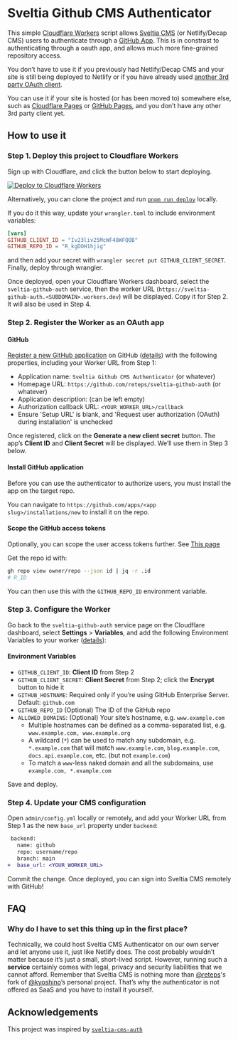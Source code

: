 # Sveltia Github CMS Authenticator

This simple [Cloudflare Workers](https://workers.cloudflare.com/) script allows [Sveltia CMS](https://github.com/sveltia/sveltia-cms) (or Netlify/Decap CMS) users to authenticate through a [GitHub App](https://docs.github.com/en/apps/creating-github-apps/about-creating-github-apps/about-creating-github-apps). This is in constrast to authenticating through a oauth app, and allows much more fine-grained repository access.

You don’t have to use it if you previously had Netlify/Decap CMS and your site is still being deployed to Netlify or if you have already used [another 3rd party OAuth client](https://decapcms.org/docs/external-oauth-clients/).

You can use it if your site is hosted (or has been moved to) somewhere else, such as [Cloudflare Pages](https://pages.cloudflare.com/) or [GitHub Pages](https://pages.github.com/), and you don’t have any other 3rd party client yet.

## How to use it

### Step 1. Deploy this project to Cloudflare Workers

Sign up with Cloudflare, and click the button below to start deploying.

[![Deploy to Cloudflare Workers](https://deploy.workers.cloudflare.com/button)](https://deploy.workers.cloudflare.com/?url=https://github.com/reteps/sveltia-github-auth)

Alternatively, you can clone the project and run [`pnpm run deploy`](https://developers.cloudflare.com/workers/wrangler/commands/#deploy) locally.

If you do it this way, update your `wrangler.toml` to include environment variables:

```toml
[vars]
GITHUB_CLIENT_ID = "Iv23liv25McWF48WFQOB"
GITHUB_REPO_ID = "R_kgDOH1hjig"
```

and then add your secret with `wrangler secret put GITHUB_CLIENT_SECRET`. Finally, deploy through wrangler.

Once deployed, open your Cloudflare Workers dashboard, select the `sveltia-github-auth` service, then the worker URL (`https://sveltia-github-auth.<SUBDOMAIN>.workers.dev`) will be displayed. Copy it for Step 2. It will also be used in Step 4.

### Step 2. Register the Worker as an OAuth app

#### GitHub

[Register a new GitHub application](https://github.com/settings/apps/new) on GitHub ([details](https://docs.github.com/en/apps/creating-github-apps/registering-a-github-app/registering-a-github-app)) with the following properties, including your Worker URL from Step 1:

- Application name: `Sveltia Github CMS Authenticator` (or whatever)
- Homepage URL: `https://github.com/reteps/sveltia-github-auth` (or whatever)
- Application description: (can be left empty)
- Authorization callback URL: `<YOUR_WORKER_URL>/callback`
- Ensure 'Setup URL' is blank, and 'Request user authorization (OAuth) during installation' is unchecked

Once registered, click on the **Generate a new client secret** button. The app’s **Client ID** and **Client Secret** will be displayed. We’ll use them in Step 3 below.

#### Install GitHub application

Before you can use the authenticator to authorize users, you must install the app on the target repo.

You can navigate to `https://github.com/apps/<app slug>/installations/new` to install it on the repo.

#### Scope the GitHub access tokens

Optionally, you can scope the user access tokens further. See [This page](https://docs.github.com/en/apps/creating-github-apps/authenticating-with-a-github-app/generating-a-user-access-token-for-a-github-app#using-the-web-application-flow-to-generate-a-user-access-token)

Get the repo id with:

```bash
gh repo view owner/repo --json id | jq -r .id
# R_ID
```

You can then use this with the `GITHUB_REPO_ID` environment variable.

### Step 3. Configure the Worker

Go back to the `sveltia-github-auth` service page on the Cloudflare dashboard, select **Settings** > **Variables**, and add the following Environment Variables to your worker ([details](https://developers.cloudflare.com/workers/platform/environment-variables/#environment-variables-via-the-dashboard)):

#### Environment Variables

- `GITHUB_CLIENT_ID`: **Client ID** from Step 2
- `GITHUB_CLIENT_SECRET`: **Client Secret** from Step 2; click the **Encrypt** button to hide it
- `GITHUB_HOSTNAME`: Required only if you’re using GitHub Enterprise Server. Default: `github.com`
- `GITHUB_REPO_ID` (Optional) The ID of the GitHub repo
- `ALLOWED_DOMAINS`: (Optional) Your site’s hostname, e.g. `www.example.com`
  - Multiple hostnames can be defined as a comma-separated list, e.g. `www.example.com, www.example.org`
  - A wildcard (`*`) can be used to match any subdomain, e.g. `*.example.com` that will match `www.example.com`, `blog.example.com`, `docs.api.example.com`, etc. (but not `example.com`)
  - To match a `www`-less naked domain and all the subdomains, use `example.com, *.example.com`

Save and deploy.

### Step 4. Update your CMS configuration

Open `admin/config.yml` locally or remotely, and add your Worker URL from Step 1 as the new `base_url` property under `backend`:

```diff
 backend:
   name: github
   repo: username/repo
   branch: main
+  base_url: <YOUR_WORKER_URL>
```

Commit the change. Once deployed, you can sign into Sveltia CMS remotely with GitHub!

## FAQ

### Why do I have to set this thing up in the first place?

Technically, we could host Sveltia CMS Authenticator on our own server and let anyone use it, just like Netlify does. The cost probably wouldn’t matter because it’s just a small, short-lived script. However, running such a **service** certainly comes with legal, privacy and security liabilities that we cannot afford. Remember that Sveltia CMS is nothing more than [@reteps](https://github.com/reteps)'s fork of [@kyoshino](https://github.com/kyoshino)’s personal project. That’s why the authenticator is not offered as SaaS and you have to install it yourself.

## Acknowledgements

This project was inspired by [`sveltia-cms-auth`](https://github.com/sveltia/sveltia-cms-auth)
